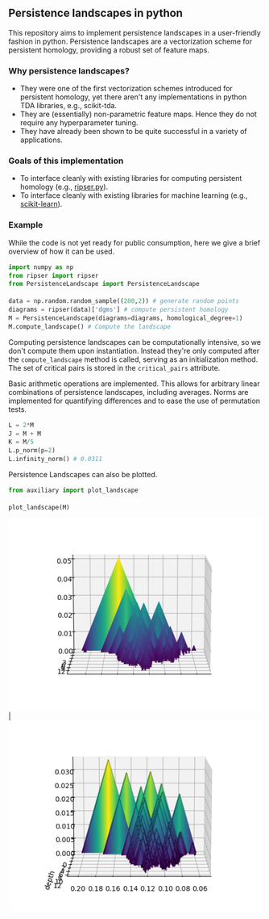 ## Persistence landscapes in python

This repository aims to implement persistence landscapes in a user-friendly
fashion in python. Persistence landscapes are a vectorization scheme for
persistent homology, providing a robust set of feature maps. 

### Why persistence landscapes?
- They were one of the first vectorization schemes introduced for persistent
homology, yet there aren't any implementations in python TDA libraries, 
e.g., scikit-tda.
- They are (essentially) non-parametric feature maps. Hence they do not
require any hyperparameter tuning.
- They have already been shown to be quite successful in a variety of 
applications.

### Goals of this implementation
- To interface cleanly with existing libraries for computing persistent
homology (e.g., [ripser.py](https://github.com/scikit-tda/ripser.py)).
- To interface cleanly with existing libraries for machine learning
(e.g., [scikit-learn](https://scikit-learn.org/stable/index.html)).

### Example
While the code is not yet ready for public consumption, here we give a 
brief overview of how it can be used.

```python
import numpy as np
from ripser import ripser
from PersistenceLandscape import PersistenceLandscape

data = np.random.random_sample((200,2)) # generate random points
diagrams = ripser(data)['dgms'] # compute persistent homology
M = PersistenceLandscape(diagrams=diagrams, homological_degree=1)
M.compute_landscape() # Compute the landscape
```
Computing persistence landscapes can be computationally intensive, so we
don't compute them upon instantiation. Instead they're only computed 
after the `compute_landscape` method is called, serving as an initialization 
method. The set of critical pairs is stored in the `critical_pairs` attribute.

Basic arithmetic operations are implemented. This allows for
arbitrary linear combinations of persistence landscapes, including
averages. Norms are implemented for quantifying differences and to
ease the use of permutation tests.
```python
L = 2*M
J = M + M
K = M/5
L.p_norm(p=2)
L.infinity_norm() # 0.0311
```


Persistence Landscapes can also be plotted.
```python
from auxiliary import plot_landscape

plot_landscape(M)
```

![PL1](docs/PL_rand_sample.png) | ![PL2](docs/PL_bc_pl.png)
